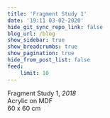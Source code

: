```yaml
---
title: 'Fragment Study 1'
date: '19:11 03-02-2020'
hide_git_sync_repo_link: false
blog_url: /blog
show_sidebar: true
show_breadcrumbs: true
show_pagination: true
hide_from_post_list: false
feed:
    limit: 10
---
```


Fragment Study 1, _2018_  
Acrylic on MDF  
60 x 60 cm  